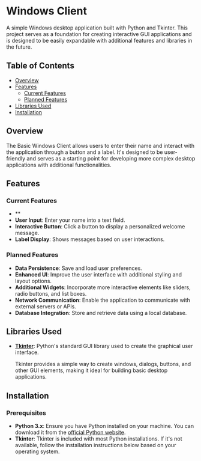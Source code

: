 # Windows Client

A simple Windows desktop application built with Python and Tkinter. This project serves as a foundation for creating interactive GUI applications and is designed to be easily expandable with additional features and libraries in the future.

## Table of Contents

- [Overview](#overview)
- [Features](#features)
  - [Current Features](#current-features)
  - [Planned Features](#planned-features)
- [Libraries Used](#libraries-used)
- [Installation](#installation)
  

## Overview

The Basic Windows Client allows users to enter their name and interact with the application through a button and a label. It's designed to be user-friendly and serves as a starting point for developing more complex desktop applications with additional functionalities.

## Features

### Current Features

- **
- **User Input**: Enter your name into a text field.
- **Interactive Button**: Click a button to display a personalized welcome message.
- **Label Display**: Shows messages based on user interactions.

### Planned Features

- **Data Persistence**: Save and load user preferences.
- **Enhanced UI**: Improve the user interface with additional styling and layout options.
- **Additional Widgets**: Incorporate more interactive elements like sliders, radio buttons, and list boxes.
- **Network Communication**: Enable the application to communicate with external servers or APIs.
- **Database Integration**: Store and retrieve data using a local database.

## Libraries Used

- **[Tkinter](https://docs.python.org/3/library/tkinter.html)**: Python's standard GUI library used to create the graphical user interface.

  Tkinter provides a simple way to create windows, dialogs, buttons, and other GUI elements, making it ideal for building basic desktop applications.

## Installation

### Prerequisites

- **Python 3.x**: Ensure you have Python installed on your machine. You can download it from the [official Python website](https://www.python.org/downloads/).
- **Tkinter**: Tkinter is included with most Python installations. If it's not available, follow the installation instructions below based on your operating system.

